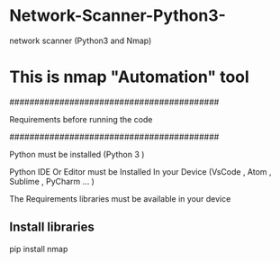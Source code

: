 # Network-Scanner-Python3-
network scanner (Python3 and Nmap)
# This is  nmap "Automation" tool



##########################################


Requirements before running the code


##########################################

Python must be installed (Python 3 )


Python IDE Or Editor must be Installed In your Device (VsCode , Atom , Sublime , PyCharm ... )


The Requirements libraries must be available in your device



## Install  libraries 

pip install nmap

